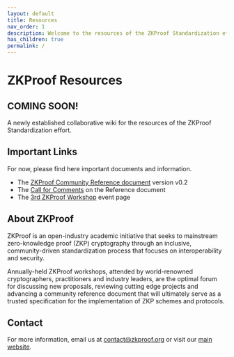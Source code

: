 ```yaml
---
layout: default
title: Resources
nav_order: 1
description: Welcome to the resources of the ZKProof Standardization effort
has_children: true
permalink: /
---
```

# ZKProof Resources

COMING SOON! 
---

A newly established collaborative wiki for the resources of the ZKProof Standardization effort.

## Important Links

For now, please find here important documents and information.

- The [ZKProof Community Reference document](/assets/docs/reference-v0.2.pdf) version v0.2
- The [Call for Comments](https://github.com/zkpstandard/zkreference) on the Reference document
- The [3rd ZKProof Workshop](https://zkproof.org/events/workshop3) event page

## About ZKProof

ZKProof is an open-industry academic initiative that seeks to mainstream zero-knowledge proof (ZKP) cryptography through an inclusive, community-driven standardization process that focuses on interoperability and security.

Annually-held ZKProof workshops, attended by world-renowned cryptographers, practitioners and industry leaders, are the optimal forum for discussing new proposals, reviewing cutting edge projects and advancing a community reference document that will ultimately serve as a trusted specification for the implementation of ZKP schemes and protocols.

## Contact

For more information, email us at contact@zkproof.org or visit our [main website](https://zkproof.org).